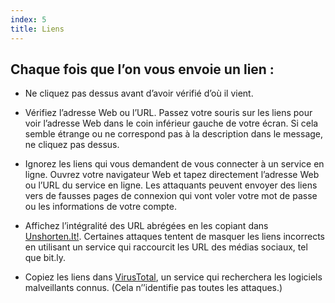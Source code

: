 ```yaml
---
index: 5
title: Liens
---
```

## Chaque fois que l’on vous envoie un lien :

* Ne cliquez pas dessus avant d’avoir vérifié d’où il vient.

* Vérifiez l’adresse Web ou l’URL. Passez votre souris sur les liens pour voir l’adresse Web dans le coin inférieur gauche de votre écran. Si cela semble étrange ou ne correspond pas à la description dans le message, ne cliquez pas dessus.

* Ignorez les liens qui vous demandent de vous connecter à un service en ligne. Ouvrez votre navigateur Web et tapez directement l’adresse Web ou l’URL du service en ligne. Les attaquants peuvent envoyer des liens vers de fausses pages de connexion qui vont voler votre mot de passe ou les informations de votre compte.

* Affichez l’intégralité des URL abrégées en les copiant dans [Unshorten.It!](https://unshorten.it/).
Certaines attaques tentent de masquer les liens incorrects en utilisant un service qui raccourcit les URL des médias sociaux, tel que bit.ly.

* Copiez les liens dans [VirusTotal](https://www.virustotal.com/), un service qui recherchera les logiciels malveillants connus. (Cela n’’identifie pas toutes les attaques.)